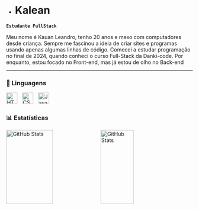 - # Kalean

**`Estudante FullStack`**

Meu nome é Kauan Leandro, tenho 20 anos e mexo com computadores desde criança. Sempre me fascinou a ideia de criar sites e programas usando apenas algumas linhas de código. Comecei a estudar programação no final de 2024, quando conheci o curso Full-Stack da Danki-code. Por enquanto, estou focado no Front-end, mas já estou de olho no Back-end

---

### 🤖 Linguagens

<img 
    align="left" 
    alt="HTML"
    title="HTML" 
    width="30px" 
    style="padding-right: 10px;" 
    src="https://cdn.jsdelivr.net/gh/devicons/devicon@latest/icons/html5/html5-original.svg" 
/>
<img 
    align="left" 
    alt="CSS" 
    title="CSS"
    width="30px" 
    style="padding-right: 10px;" 
    src="https://cdn.jsdelivr.net/gh/devicons/devicon@latest/icons/css3/css3-original.svg" 
/>
<img 
    align="left" 
    alt="JavaScript" 
    title="JavaScript"
    width="30px" 
    style="padding-right: 10px;" 
    src="https://cdn.jsdelivr.net/gh/devicons/devicon@latest/icons/javascript/javascript-original.svg" 
/>
<br/>
<br/>

### 📊 Estatísticas

<p>
<img 
      align="left" 
      alt="GitHub Stats" 
      height="200"
      width="50%"
      src="https://github-readme-stats.vercel.app/api/top-langs/?username=EncryptKalean&theme=tokyonight&layout=compact" 
  />
  
  <img 
    align="left" 
    alt="GitHub Stats" 
    height="200" 
    width="42%"
    style="padding-right: 10px;" 
    src="https://github-readme-stats.vercel.app/api?username=EncryptKalean&show_icons=true&theme=tokyonight&include_all_commits=true&locale=pt-br" 
  />

</p>
